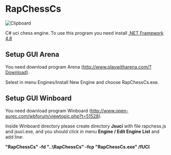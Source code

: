 # RapChessCs

![Clipboard](https://github.com/Thibor/RapChessCs/blob/master/RapChessCs/Resources/RapChessCs.png)

C# uci chess engine.
To use this program you need install  <a href="https://dotnet.microsoft.com/download/dotnet-framework/net48">.NET Framework 4.8</a>

## Setup GUI Arena

You need download program Arena (http://www.playwitharena.com/?Download).

Selest in menu Engines/Install New Engine and choose RapChessCs.exe.
 
 ## Setup GUI Winboard
 
 You need download program Winboard (http://www.open-aurec.com/wbforum/viewtopic.php?t=51528).
 
Inside Winboard directory please create directory <b>Jsuci</b> with file rapchess.js and jsuci.exe, and you should click in menu <b>Engine / Edit Engine List</b> and add line:
 
<b>"RapChessCs" -fd "..\RapChessCs" -fcp "RapChessCs.exe" /fUCI</b>
